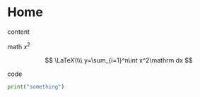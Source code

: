 # Home

content

math $x^2$

<!-- need double backslash for one -->
$$
\LaTeX\\\\
y=\sum_{i=1}^n\int x^2\mathrm dx
$$

code

```python
print("something")
```
